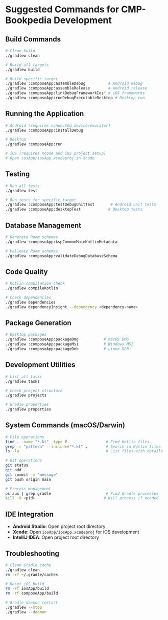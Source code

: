 # Suggested Commands for CMP-Bookpedia Development

## Build Commands
```bash
# Clean build
./gradlew clean

# Build all targets
./gradlew build

# Build specific target
./gradlew :composeApp:assembleDebug          # Android debug
./gradlew :composeApp:assembleRelease        # Android release
./gradlew :composeApp:linkDebugFrameworkIos* # iOS frameworks
./gradlew :composeApp:runDebugExecutableDesktop # Desktop run
```

## Running the Application
```bash
# Android (requires connected device/emulator)
./gradlew :composeApp:installDebug

# Desktop
./gradlew :composeApp:run

# iOS (requires Xcode and iOS project setup)
# Open iosApp/iosApp.xcodeproj in Xcode
```

## Testing
```bash
# Run all tests
./gradlew test

# Run tests for specific target
./gradlew :composeApp:testDebugUnitTest       # Android unit tests
./gradlew :composeApp:desktopTest            # Desktop tests
```

## Database Management
```bash
# Generate Room schemas
./gradlew :composeApp:kspCommonMainKotlinMetadata

# Validate Room schemas
./gradlew :composeApp:validateDebugDatabaseSchema
```

## Code Quality
```bash
# Kotlin compilation check
./gradlew compileKotlin

# Check dependencies
./gradlew dependencies
./gradlew dependencyInsight --dependency <dependency-name>
```

## Package Generation
```bash
# Desktop packages
./gradlew :composeApp:packageDmg           # macOS DMG
./gradlew :composeApp:packageMsi           # Windows MSI
./gradlew :composeApp:packageDeb           # Linux DEB
```

## Development Utilities
```bash
# List all tasks
./gradlew tasks

# Check project structure
./gradlew projects

# Gradle properties
./gradlew properties
```

## System Commands (macOS/Darwin)
```bash
# File operations
find . -name "*.kt" -type f                 # Find Kotlin files
grep -r "pattern" --include="*.kt" .        # Search in Kotlin files
ls -la                                      # List files with details

# Git operations
git status
git add .
git commit -m "message"
git push origin main

# Process management
ps aux | grep gradle                        # Find Gradle processes
kill -9 <pid>                              # Kill process if needed
```

## IDE Integration
- **Android Studio**: Open project root directory
- **Xcode**: Open `iosApp/iosApp.xcodeproj` for iOS development
- **IntelliJ IDEA**: Open project root directory

## Troubleshooting
```bash
# Clean Gradle cache
./gradlew clean
rm -rf ~/.gradle/caches

# Reset iOS build
rm -rf iosApp/build
rm -rf composeApp/build

# Gradle daemon restart
./gradlew --stop
./gradlew --daemon
```